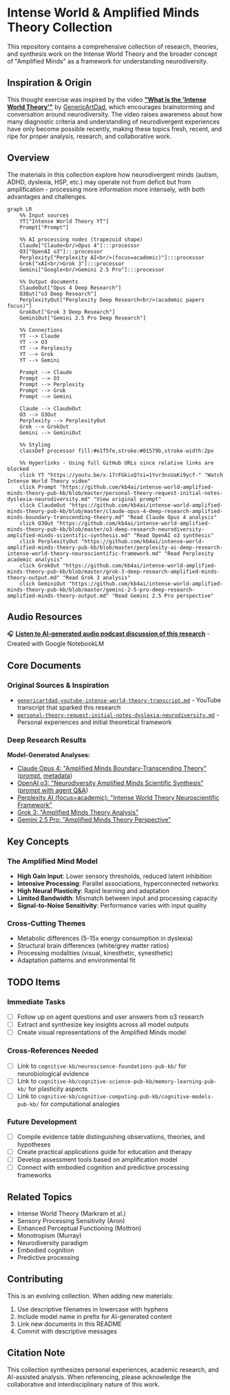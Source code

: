 # Intense World & Amplified Minds Theory Collection

This repository contains a comprehensive collection of research, theories, and synthesis work on the Intense World Theory and the broader concept of "Amplified Minds" as a framework for understanding neurodiversity.

## Inspiration & Origin

This thought exercise was inspired by the video [**"What is the 'Intense World Theory'"**](https://youtu.be/x-17rFGkixQ?si=1Yvr3nsUaKi9ycf-) by [GenericArtDad](https://www.youtube.com/@GenericArtDad), which encourages brainstorming and conversation around neurodiversity. The video raises awareness about how many diagnostic criteria and understanding of neurodivergent experiences have only become possible recently, making these topics fresh, recent, and ripe for proper analysis, research, and collaborative work.

## Overview

The materials in this collection explore how neurodivergent minds (autism, ADHD, dyslexia, HSP, etc.) may operate not from deficit but from amplification - processing more information more intensely, with both advantages and challenges.

```mermaid
graph LR
    %% Input sources
    YT["Intense World Theory YT"]
    Prompt["Prompt"]
    
    %% AI processing nodes (trapezoid shape)
    Claude["Claude<br/>Opus 4"]:::processor
    O3["OpenAI o3"]:::processor
    Perplexity["Perplexity AI<br/>(focus=academic)"]:::processor
    Grok["xAI<br/>Grok 3"]:::processor
    Gemini["Google<br/>Gemini 2.5 Pro"]:::processor
    
    %% Output documents
    ClaudeOut["Opus 4 Deep Research"]
    O3Out["o3 Deep Research"]
    PerplexityOut["Perplexity Deep Research<br/>(academic papers focus)"]
    GrokOut["Grok 3 Deep Research"]
    GeminiOut["Gemini 2.5 Pro Deep Research"]
    
    %% Connections
    YT --> Claude
    YT --> O3
    YT --> Perplexity
    YT --> Grok
    YT --> Gemini
    
    Prompt --> Claude
    Prompt --> O3
    Prompt --> Perplexity
    Prompt --> Grok
    Prompt --> Gemini
    
    Claude --> ClaudeOut
    O3 --> O3Out
    Perplexity --> PerplexityOut
    Grok --> GrokOut
    Gemini --> GeminiOut
    
    %% Styling
    classDef processor fill:#e1f5fe,stroke:#01579b,stroke-width:2px
    
    %% Hyperlinks - Using full GitHub URLs since relative links are blocked
    click YT "https://youtu.be/x-17rFGkixQ?si=1Yvr3nsUaKi9ycf-" "Watch Intense World Theory video"
    click Prompt "https://github.com/kb4ai/intense-world-amplified-minds-theory-pub-kb/blob/master/personal-theory-request-initial-notes-dyslexia-neurodiversity.md" "View original prompt"
    click ClaudeOut "https://github.com/kb4ai/intense-world-amplified-minds-theory-pub-kb/blob/master/claude-opus-4-deep-research-amplified-minds-boundary-transcending-theory.md" "Read Claude Opus 4 analysis"
    click O3Out "https://github.com/kb4ai/intense-world-amplified-minds-theory-pub-kb/blob/master/o3-deep-research-neurodiversity-amplified-minds-scientific-synthesis.md" "Read OpenAI o3 synthesis"
    click PerplexityOut "https://github.com/kb4ai/intense-world-amplified-minds-theory-pub-kb/blob/master/perplexity-ai-deep-research-intense-world-theory-neuroscientific-framework.md" "Read Perplexity academic analysis"
    click GrokOut "https://github.com/kb4ai/intense-world-amplified-minds-theory-pub-kb/blob/master/grok-3-deep-research-amplified-minds-theory-output.md" "Read Grok 3 analysis"
    click GeminiOut "https://github.com/kb4ai/intense-world-amplified-minds-theory-pub-kb/blob/master/gemini-2-5-pro-deep-research-amplified-minds-theory-output.md" "Read Gemini 2.5 Pro perspective"
```


## Audio Resources

🎧 **[Listen to AI-generated audio podcast discussion of this research](https://notebooklm.google.com/notebook/0c1e834c-5129-49e1-95aa-af0b71942412/audio)** - Created with Google NotebookLM

## Core Documents

### Original Sources & Inspiration
- [`genericartdad-youtube-intense-world-theory-transcript.md`](genericartdad-youtube-intense-world-theory-transcript.md) - YouTube transcript that sparked this research
- [`personal-theory-request-initial-notes-dyslexia-neurodiversity.md`](personal-theory-request-initial-notes-dyslexia-neurodiversity.md) - Personal experiences and initial theoretical framework

### Deep Research Results

**Model-Generated Analyses:**
* [Claude Opus 4: "Amplified Minds Boundary-Transcending Theory"](claude-opus-4-deep-research-amplified-minds-boundary-transcending-theory.md) ([prompt](claude-opus-4-deep-research-original-prompt.md), [metadata](claude-opus-4-deep-research-generation-metadata.md))
* [OpenAI o3: "Neurodiversity Amplified Minds Scientific Synthesis"](o3-deep-research-neurodiversity-amplified-minds-scientific-synthesis.md) ([prompt with agent Q&A](o3-deep-research-amplified-minds-theory-prompt-with-agent-questions.md))
* [Perplexity AI (focus=academic): "Intense World Theory Neuroscientific Framework"](perplexity-ai-deep-research-intense-world-theory-neuroscientific-framework.md)
* [Grok 3: "Amplified Minds Theory Analysis"](grok-3-deep-research-amplified-minds-theory-output.md)
* [Gemini 2.5 Pro: "Amplified Minds Theory Perspective"](gemini-2-5-pro-deep-research-amplified-minds-theory-output.md)

## Key Concepts

### The Amplified Mind Model
- **High Gain Input**: Lower sensory thresholds, reduced latent inhibition
- **Intensive Processing**: Parallel associations, hyperconnected networks
- **High Neural Plasticity**: Rapid learning and adaptation
- **Limited Bandwidth**: Mismatch between input and processing capacity
- **Signal-to-Noise Sensitivity**: Performance varies with input quality

### Cross-Cutting Themes
- Metabolic differences (5-15x energy consumption in dyslexia)
- Structural brain differences (white/grey matter ratios)
- Processing modalities (visual, kinesthetic, synesthetic)
- Adaptation patterns and environmental fit

## TODO Items

### Immediate Tasks
- [ ] Follow up on agent questions and user answers from o3 research
- [ ] Extract and synthesize key insights across all model outputs
- [ ] Create visual representations of the Amplified Minds model

### Cross-References Needed
- [ ] Link to `cognitive-kb/neuroscience-foundations-pub-kb/` for neurobiological evidence
- [ ] Link to `cognitive-kb/cognitive-science-pub-kb/memory-learning-pub-kb/` for plasticity aspects
- [ ] Link to `cognitive-kb/cognitive-computing-pub-kb/cognitive-models-pub-kb/` for computational analogies

### Future Development
- [ ] Compile evidence table distinguishing observations, theories, and hypotheses
- [ ] Create practical applications guide for education and therapy
- [ ] Develop assessment tools based on amplification model
- [ ] Connect with embodied cognition and predictive processing frameworks

## Related Topics

- Intense World Theory (Markram et al.)
- Sensory Processing Sensitivity (Aron)
- Enhanced Perceptual Functioning (Mottron)
- Monotropism (Murray)
- Neurodiversity paradigm
- Embodied cognition
- Predictive processing

## Contributing

This is an evolving collection. When adding new materials:
1. Use descriptive filenames in lowercase with hyphens
2. Include model name in prefix for AI-generated content
3. Link new documents in this README
4. Commit with descriptive messages

## Citation Note

This collection synthesizes personal experiences, academic research, and AI-assisted analysis. When referencing, please acknowledge the collaborative and interdisciplinary nature of this work.